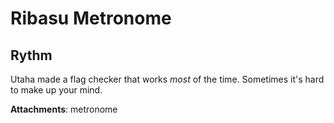 # Ribasu Metronome
## Rythm

Utaha made a flag checker that works *most* of the time. Sometimes it's hard to make up your mind.

**Attachments**: metronome
